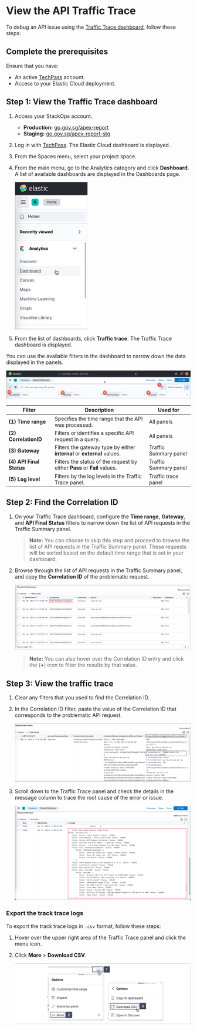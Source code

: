 # View the API Traffic Trace

To debug an API issue using the [Traffic Trace dashboard](/docs/logs/debugging-API-issues.md), follow these steps:

## Complete the prerequisites

Ensure that you have:

- An active [TechPass](https://docs.developer.tech.gov.sg/docs/apex-cloud-onboarding/docs/techpass) account.
- Access to your Elastic Cloud deployment.
</details>

## Step 1: View the Traffic Trace dashboard

1. Access your StackOps account.

    - **Production:** [go.gov.sg/apex-report](http://go.gov.sg/apex-report)<br>
    - **Staging:** [go.gov.sg/apex-report-stg](http://go.gov.sg/apex-report-stg)


1. Log in with [TechPass](https://docs.developer.tech.gov.sg/docs/apex-cloud-onboarding/docs/techpass). The Elastic Cloud dashboard is displayed. 

1. From the Spaces menu, select your project space.

1. From the main menu, go to the Analytics category and click **Dashboard**. A list of available dashboards are displayed in the Dashboards page.
 
    ![Select dashboard menu](/images/dashboard-menu.png) 

1. From the list of dashboards, click **Traffic trace**. The Traffic Trace dashboard is displayed.

You can use the available filters in the dashboard to narrow down the data displayed in the panels.

![Select dashboard filters](/./images/dashboard-filters.png) 

| Filter | Description | Used for |
| --- | -- | -- |
| **(1) Time range** | Specifies the time range that the API was processed. | All panels
| **(2) CorrelationID** | Filters or identifies a specific API request in a query. | All panels
| **(3) Gateway** | Filters the gateway type by either **internal** or **external** values. | Traffic Summary panel
| **(4) API Final Status** | Filters the status of the request by either **Pass** or **Fail** values. | Traffic Summary panel
| **(5) Log level** | Filters by the log levels in the Traffic Trace panel. | Traffic trace panel |


## Step 2: Find the Correlation ID

1. On your Traffic Trace dashboard, configure the **Time range**, **Gateway**, and **API Final Status** filters to narrow down the list of API requests in the Traffic Summary panel.
    > **Note:** You can choose to skip this step and proceed to browse the list of API requests in the Traffic Summary panel. These requests will be sorted based on the default time range that is set in your dashboard.

1. Browse through the list of API requests in the Traffic Summary panel, and copy the **Correlation ID** of the problematic request.

    ![copy correlation ID](/./images/dashboard-correlationid.png) 

    > **Note:** You can also hover over the Correlation ID entry and  click the (**+**) icon to filter the results by that value.

## Step 3: View the traffic trace

1. Clear any filters that you used to find the Correlation ID.

1. In the Correlation ID filter, paste the value of the Correlation ID that corresponds to the problematic API request.

    ![paste correlation ID](/./images/dashboard-traffic-details-header.png) 

1. Scroll down to the Traffic Trace panel and check the details in the message column to trace the root cause of the error or issue.

    ![traffic-trace-message](/./images/dashboard-trace-error.png) 

### Export the track trace logs

To export the track trace logs in `.csv` format, follow these steps:

1. Hover over the upper right area of the Traffic Trace panel and click the menu icon.

1. Click **More**  > **Download CSV**.

    ![traffic-trace-message](/./images/dashboard-traffic-trace-export.png) 
